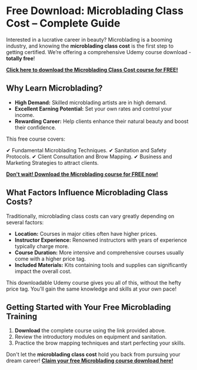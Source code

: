 # Free Download: Microblading Class Cost – Complete Guide

Interested in a lucrative career in beauty? Microblading is a booming industry, and knowing the **microblading class cost** is the first step to getting certified. We’re offering a comprehensive Udemy course download - **totally free**!

[**Click here to download the Microblading Class Cost course for FREE!**](https://udemywork.com/microblading-class-cost)

## Why Learn Microblading?

*   **High Demand:** Skilled microblading artists are in high demand.
*   **Excellent Earning Potential:** Set your own rates and control your income.
*   **Rewarding Career:** Help clients enhance their natural beauty and boost their confidence.

This free course covers:

✔ Fundamental Microblading Techniques.
✔ Sanitation and Safety Protocols.
✔ Client Consultation and Brow Mapping.
✔ Business and Marketing Strategies to attract clients.

[**Don't wait! Download the Microblading course for FREE now!**](https://udemywork.com/microblading-class-cost)

## What Factors Influence Microblading Class Costs?

Traditionally, microblading class costs can vary greatly depending on several factors:

*   **Location:** Courses in major cities often have higher prices.
*   **Instructor Experience:** Renowned instructors with years of experience typically charge more.
*   **Course Duration:** More intensive and comprehensive courses usually come with a higher price tag.
*   **Included Materials:** Kits containing tools and supplies can significantly impact the overall cost.

This downloadable Udemy course gives you all of this, without the hefty price tag. You'll gain the same knowledge and skills at your own pace!

## Getting Started with Your Free Microblading Training

1.  **Download** the complete course using the link provided above.
2.  Review the introductory modules on equipment and sanitation.
3.  Practice the brow mapping techniques and start perfecting your skills.

Don't let the **microblading class cost** hold you back from pursuing your dream career! **[Claim your free Microblading course download here!](https://udemywork.com/microblading-class-cost)**
